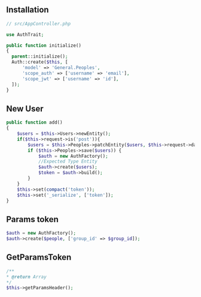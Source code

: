 Installation
------------

```php
// src/AppController.php

use AuthTrait;

public function initialize()
{
  parent::initialize();
  Auth::create($this, [
      'model' => 'General.Peoples',
      'scope_auth' => ['username' => 'email'],
      'scope_jwt' => ['username' => 'id'],
  ]);
}
``` 
New User
--------

```php
public function add()
{
    $users = $this->Users->newEntity();
    if($this->request->is('post')){
        $users = $this->Peoples->patchEntity($users, $this->request->data());
        if ($this->Peoples->save($users)) {
            $auth = new AuthFactory();
            //Expected Type Entity
            $auth->create($users);
            $token = $auth->build();
        }
    }
    $this->set(compact('token'));
    $this->set('_serialize', ['token']);
}
```

Params token
------------

```php
$auth = new AuthFactory();
$auth->create($people, ['group_id' => $group_id]);
```

GetParamsToken
--------------

```php
/**
* @return Array
*/
$this->getParamsHeader();
```
